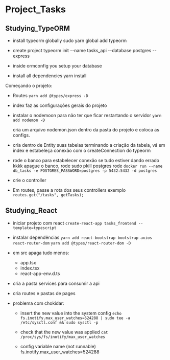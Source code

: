 # Project_Tasks

## Studying_TypeORM

- install typeorm globally
  sudo yarn global add typeorm

- create project
  typeorm init --name tasks_api --database postgres --express

- inside ormconfig you setup your database

- install all dependencies
  yarn install

Começando o projeto:

- Routes
  `yarn add @types/express -D`

- index
  faz as configurações gerais do projeto

- instalar o nodemoon para não ter que ficar restartando o servidor
  `yarn add nodemon -D`

  cria um arquivo nodemon.json dentro da pasta do projeto e coloca as configs.

- cria dentro de Entity suas tabelas
  terminando a criação da tabela, vá em index e estabeleça conexão com o createConnection do typeorm

- rode o banco para estabelecer conexão
  se tudo estiver dando errado kkkk apague o banco, rode sudo pkill postgres
  rode `docker run --name db_tasks -e POSTGRES_PASSWORD=postgres -p 5432:5432 -d postgres`

- crie o controller

- Em routes, passe a rota dos seus controllers
  exemplo `routes.get("/tasks", getTasks);`

## Studying_React

- iniciar projeto com react
  `create-react-app tasks_frontend --template=typescript`

- instalar dependências 
  `yarn add react-bootstrap bootstrap axios react-router-dom`
  `yarn add @types/react-router-dom -D`

- em src apaga tudo menos:
  - app.tsx
  - index.tsx
  - react-app-env.d.ts

- cria a pasta services para consumir a api

- cria routes e pastas de pages

- problema com chokidar: 
    - insert the new value into the system config
    `echo fs.inotify.max_user_watches=524288 | sudo tee -a /etc/sysctl.conf && sudo sysctl -p`

    - check that the new value was applied
    `cat /proc/sys/fs/inotify/max_user_watches`

    - config variable name (not runnable)
    fs.inotify.max_user_watches=524288


